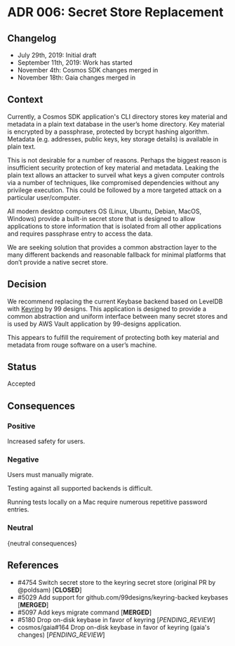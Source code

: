 # ADR 006: Secret Store Replacement

## Changelog

* July 29th, 2019: Initial draft
* September 11th, 2019: Work has started
* November 4th: Cosmos SDK changes merged in
* November 18th: Gaia changes merged in

## Context

Currently, a Cosmos SDK application's CLI directory stores key material and metadata in a plain text database in the user’s home directory.  Key material is encrypted by a passphrase, protected by bcrypt hashing algorithm. Metadata (e.g. addresses, public keys, key storage details) is available in plain text.

This is not desirable for a number of reasons. Perhaps the biggest reason is insufficient security protection of key material and metadata. Leaking the plain text allows an attacker to surveil what keys a given computer controls via a number of techniques, like compromised dependencies without any privilege execution. This could be followed by a more targeted attack on a particular user/computer.

All modern desktop computers OS (Linux, Ubuntu, Debian, MacOS, Windows) provide a built-in secret store that is designed to allow applications to store information that is isolated from all other applications and requires passphrase entry to access the data.

We are seeking solution that provides a common abstraction layer to the many different backends and reasonable fallback for minimal platforms that don’t provide a native secret store.

## Decision

We recommend replacing the current Keybase backend based on LevelDB with [Keyring](https://github.com/99designs/keyring) by 99 designs. This application is designed to provide a common abstraction and uniform interface between many secret stores and is used by AWS Vault application by 99-designs application.

This appears to fulfill the requirement of protecting both key material and metadata from rouge software on a user’s machine.

## Status

Accepted

## Consequences

### Positive

Increased safety for users.

### Negative

Users must manually migrate.

Testing against all supported backends is difficult.

Running tests locally on a Mac require numerous repetitive password entries.

### Neutral

{neutral consequences}

## References

* #4754 Switch secret store to the keyring secret store (original PR by @poldsam) [__CLOSED__]
* #5029 Add support for github.com/99designs/keyring-backed keybases [__MERGED__]
* #5097 Add keys migrate command [__MERGED__]
* #5180 Drop on-disk keybase in favor of keyring [_PENDING_REVIEW_]
* cosmos/gaia#164 Drop on-disk keybase in favor of keyring (gaia's changes) [_PENDING_REVIEW_]
